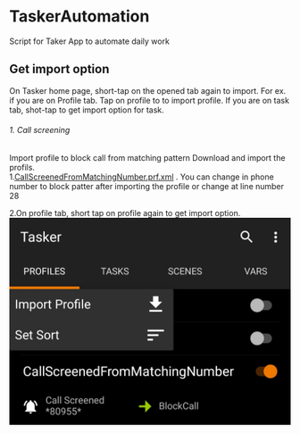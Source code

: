 # TaskerAutomation
Script for Taker App to automate daily work

## Get import option
On Tasker home page, short-tap on the opened tab again to import. 
For ex. if you are on Profile tab. Tap on profile to to import profile. If you are on task tab, shot-tap to get import option for task.

###### 1. Call screening
Import profile to block call from matching pattern
Download and import the profils.  
1.[CallScreenedFromMatchingNumber.prf.xml](https://github.com/anoop0/TaskerAutomation/blob/main/CallScreening/CallScreenedFromMatchingNumber.prf.xml) . You can change in phone number to block patter after importing the profile or change at line number 28

2.On profile tab, short tap on profile again to get import option.
![CallScreening](/CallScreening/Screenshot_20210330-131239696.jpg)
